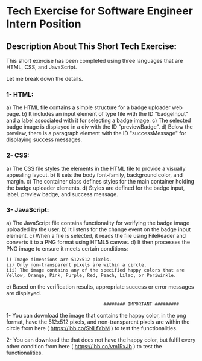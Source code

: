 
# Tech Exercise for Software Engineer Intern Position

## Description About This Short Tech Exercise:

This short exercise has been completed using three languages that are HTML, CSS, and JavaScript.

Let me break down the details.

### 1- HTML:

a) The HTML file contains a simple structure for a badge uploader web page.
b) It includes an input element of type file with the ID "badgeInput" and a label associated with it for selecting a badge image.
c) The selected badge image is displayed in a div with the ID "previewBadge".
d) Below the preview, there is a paragraph element with the ID "successMessage" for displaying success messages.

### 2- CSS:

a) The CSS file styles the elements in the HTML file to provide a visually appealing layout.
b) It sets the body font-family, background color, and margin.
c) The container class defines styles for the main container holding the badge uploader elements.
d) Styles are defined for the badge input, label, preview badge, and success message.

### 3- JavaScript:

a) The JavaScript file contains functionality for verifying the badge image uploaded by the user.
b) It listens for the change event on the badge input element.
c) When a file is selected, it reads the file using FileReader and converts it to a PNG format using HTML5 canvas.
d) It then processes the PNG image to ensure it meets certain conditions:
    
    i) Image dimensions are 512x512 pixels.
    ii) Only non-transparent pixels are within a circle.
    iii) The image contains any of the specified happy colors that are Yellow, Orange, Pink, Purple, Red, Peach, Lilac, or Periwinkle.

e) Based on the verification results, appropriate success or error messages are displayed.

                                    
                                        ######## IMPORTANT #########

1- You can download the image that contains the happy color, in the png format, have the 512x512 pixels, and non-transparent pixels are within the circle from here ( https://ibb.co/SNLfYbM  ) to test the functionalities.

2- You can download the that does not have the happy color, but fulfil every other condition from here ( https://ibb.co/vm1RxJb  ) to test the functionalities.
